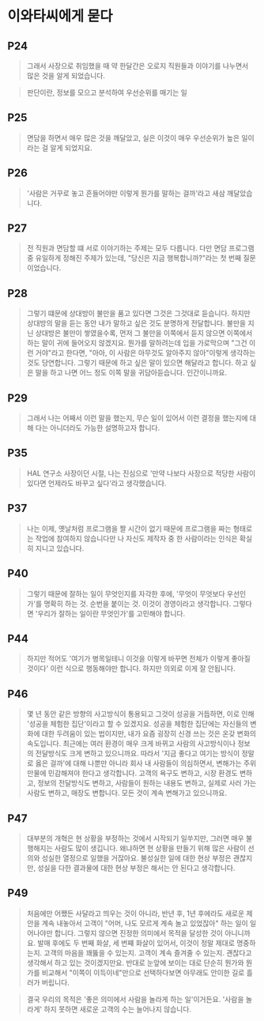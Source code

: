 # 이와타씨에게 묻다

## P24

> 그래서 사장으로 취임했을 때 약 한달간은 오로지 직원들과 이야기를 나누면서 많은 것을 알게 되었습니다.

> 판단이란, 정보를 모으고 분석하여 우선순위를 매기는 일

## P25

> 면담을 하면서 매우 많은 것을 깨달았고, 실은 이것이 매우 우선순위가 높은 일이라는 걸 알게 되었지요.

## P26

> '사람은 거꾸로 놓고 흔들어야만 이렇게 뭔가를 말하는 걸까'라고 새삼 깨달았습니다.

## P27

> 전 직원과 면담할 떄 서로 이야기하는 주제는 모두 다릅니다. 다만 면담 프로그램 중 유일하게 정해진 주제가 있는데, "당신은 지금 행복합니까?"라는 첫 번째 질문이었습니다.

## P28

> 그렇기 떄문에 상대방이 불만을 품고 있다면 그것은 그것대로 듣습니다. 하지만 상대방의 말을 듣는 동안 내가 말하고 싶은 것도 분명하게 전달합니다.
> 불만을 지닌 상대방은 불만이 쌓였을수록, 먼저 그 불만을 이쪽에서 듣지 않으면 이쪽에서 하는 말이 귀에 들어오지 않겠지요.
> 뭔가를 말하려는데 입을 가로막으며 "그건 이런 거야"라고 한다면, "아아, 이 사람은 아무것도 알아주지 않아"이렇게 생각하는 것도 당연합니다.
> 그렇기 때문에 하고 싶은 말이 있으면 해달라고 합니다. 하고 싶은 말을 하고 나면 어느 정도 이쪽 말을 귀담아듣습니다. 인간이니까요.

## P29

> 그래서 나는 어째서 이런 말을 했는지, 무슨 일이 있어서 이런 결정을 했는지에 대해 다는 아니더라도 가능한 설명하고자 합니다.

## P35

> HAL 연구소 사장이던 시절,
> 나는 진심으로
> '만약 나보다 사장으로 적당한 사람이 있다면
> 언제라도 바꾸고 싶다'라고 생각했습니다.

## P37

> 나는 이제,
> 옛날처럼 프로그램을 짤 시간이 없기 때문에
> 프로그램을 짜는 형태로는
> 작업에 참여하지 않습니다만
> 나 자신도 제작자 중 한 사람이라는 인식은
> 확실히 지니고 있습니다.

## P40

> 그렇기 때문에 잘하는 일이 무엇인지를 자각한 후에, '무엇이 무엇보다 우선인가'를 명확히 하는 것. 순번을 붙이는 것. 이것이 경영이라고 생각합니다. 그렇다면 '우리가 잘하는 일이란 무엇인가'를 고민해야 합니다.

## P44

> 하지만 적어도 '여기가 병목일테니 이것을 이렇게 바꾸면 전체가 이렇게 좋아질 것이다' 이런 식으로 행동해야만 합니다. 하지만 의외로 이게 잘 안됩니다.

## P46

> 몇 년 동안 같은 방향의 사고방식이 통용되고 그것이 성공을 거듭하면, 이로 인해 '성공을 체험한 집단'이라고 할 수 있겠지요.
> 성공을 체험한 집단에는 자신들의 변화에 대한 두려움이 있는 법이지만, 내가 요즘 굉장히 신경 쓰는 것은 온갖 변화의 속도입니다. 최근에는 여러 환경이 매우 크게 바뀌고 사람의 사고방식이나 정보의 전달방식도 크게 변하고 있으니까요.
> 따라서 '지금 좋다고 여기는 방식이 정말로 옳은 걸까'에 대해 나뿐만 아니라 회사 내 사람들이 의심하면서, 변해가는 주위 만물에 민감해져야 한다고 생각합니다.
> 고객의 욕구도 변하고, 시장 환경도 변하고, 정보의 전달방식도 변하고, 사람들이 원하는 내용도 변하고, 실제로 사러 가는 사람도 변하고, 매장도 변합니다. 모든 것이 계속 변해가고 있으니까요.

## P47

> 대부분의 개혁은 현 상황을 부정하는 것에서 시작되기 일쑤지만, 그러면 매우 불행해지는 사람도 많이 생깁니다. 왜냐하면 현 상황을 만들기 위해 많은 사람이 선의와 성실한 열정으로 일했을 거잖아요. 불성실한 일에 대한 현상 부정은 괜찮지만, 성실을 다한 결과물에 대한 현상 부정은 해서는 안 된다고 생각합니다.

## P49

> 처음에만 어쨌든 사달라고 띄우는 것이 아니라, 반년 후, 1년 후에라도 새로운 제안을 계속 내놓아서 고객이 "어머, 나도 모르게 계속 놀고 있었잖아" 하는 일이 일어나야만 합니다. 그렇지 않으면 진정한 의미에서 목적을 달성한 것이 아니니까요.
> 발매 후에도 두 번째 화살, 세 번쨰 화살이 있어서, 이것이 정말 제대로 명중하는지. 고객의 마음을 꽤뚫을 수 있는지. 고객이 계속 즐겨줄 수 있는지. 괜찮다고 생각해서 하고 있는 것이겠지만요.
> 반대로 눈앞에 보이는 대로 단순히 뭔가와 뭔가를 비교해서 "이쪽이 이득이네"만으로 선택하다보면 아무래도 안이한 길로 흘러가 버립니다.

> 결국 우리의 목적은 '좋은 의미에서 사람을 놀라게 하는 일'이거든요. '사람을 놀라게' 하지 못하면 새로운 고객의 수는 늘어나지 않습니다.

